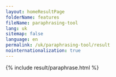 ```yaml
---
layout: homeResultPage
folderName: features
fileName: paraphrasing-tool
lang: uk
sitemap: false
language: en
permalink: /uk/paraphrasing-tool/result
nointernationalization: true
---
```

{% include result/paraphrase.html %}

<script src="/js/result/paraprashing.js" data-foldername="{{page.folderName}}" data-lang="{{page.lang}}"></script>